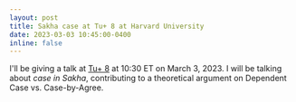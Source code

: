 ```yaml
---
layout: post
title: Sakha case at Tu+ 8 at Harvard University
date: 2023-03-03 10:45:00-0400
inline: false
---
```


I'll be giving a talk at [Tu+ 8](https://sites.google.com/view/tuplus8workshop/program?authuser=0) at 10:30 ET on March 3, 2023.
I will be talking about *case in Sakha*, contributing to a theoretical argument on Dependent Case vs. Case-by-Agree.
